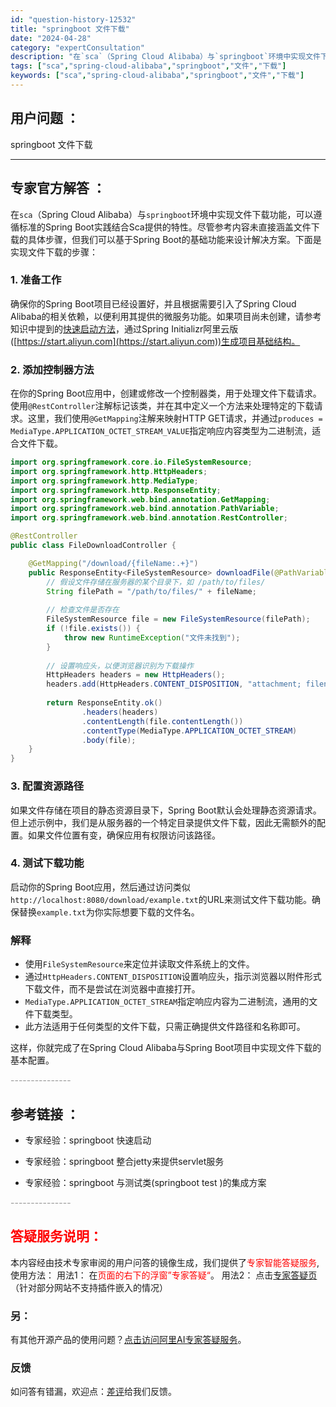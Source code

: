 ```yaml
---
id: "question-history-12532"
title: "springboot 文件下载"
date: "2024-04-28"
category: "expertConsultation"
description: "在`sca`（Spring Cloud Alibaba）与`springboot`环境中实现文件下载功能，可以遵循标准的Spring Boot实践结合Sca提供的特性。尽管参考内容未直接涵盖文件下载的具体步骤，但我们可以基于Spring Boot的基础功能来设计解决方案。下面是实现文件下载的步骤：#"
tags: ["sca","spring-cloud-alibaba","springboot","文件","下载"]
keywords: ["sca","spring-cloud-alibaba","springboot","文件","下载"]
---
```


## 用户问题 ： 
 springboot 文件下载  

---------------
## 专家官方解答 ：

在`sca`（Spring Cloud Alibaba）与`springboot`环境中实现文件下载功能，可以遵循标准的Spring Boot实践结合Sca提供的特性。尽管参考内容未直接涵盖文件下载的具体步骤，但我们可以基于Spring Boot的基础功能来设计解决方案。下面是实现文件下载的步骤：

### 1. 准备工作
确保你的Spring Boot项目已经设置好，并且根据需要引入了Spring Cloud Alibaba的相关依赖，以便利用其提供的微服务功能。如果项目尚未创建，请参考知识中提到的[快速启动方法](#sHG3C)，通过Spring Initializr阿里云版([https://start.aliyun.com](https://start.aliyun.com))生成项目基础结构。

### 2. 添加控制器方法
在你的Spring Boot应用中，创建或修改一个控制器类，用于处理文件下载请求。使用`@RestController`注解标记该类，并在其中定义一个方法来处理特定的下载请求。这里，我们使用`@GetMapping`注解来映射HTTP GET请求，并通过`produces = MediaType.APPLICATION_OCTET_STREAM_VALUE`指定响应内容类型为二进制流，适合文件下载。

```java
import org.springframework.core.io.FileSystemResource;
import org.springframework.http.HttpHeaders;
import org.springframework.http.MediaType;
import org.springframework.http.ResponseEntity;
import org.springframework.web.bind.annotation.GetMapping;
import org.springframework.web.bind.annotation.PathVariable;
import org.springframework.web.bind.annotation.RestController;

@RestController
public class FileDownloadController {

    @GetMapping("/download/{fileName:.+}")
    public ResponseEntity<FileSystemResource> downloadFile(@PathVariable String fileName) {
        // 假设文件存储在服务器的某个目录下，如 /path/to/files/
        String filePath = "/path/to/files/" + fileName;
        
        // 检查文件是否存在
        FileSystemResource file = new FileSystemResource(filePath);
        if (!file.exists()) {
            throw new RuntimeException("文件未找到");
        }
        
        // 设置响应头，以便浏览器识别为下载操作
        HttpHeaders headers = new HttpHeaders();
        headers.add(HttpHeaders.CONTENT_DISPOSITION, "attachment; filename=\"" + fileName + "\"");
        
        return ResponseEntity.ok()
                .headers(headers)
                .contentLength(file.contentLength())
                .contentType(MediaType.APPLICATION_OCTET_STREAM)
                .body(file);
    }
}
```

### 3. 配置资源路径
如果文件存储在项目的静态资源目录下，Spring Boot默认会处理静态资源请求。但上述示例中，我们是从服务器的一个特定目录提供文件下载，因此无需额外的配置。如果文件位置有变，确保应用有权限访问该路径。

### 4. 测试下载功能
启动你的Spring Boot应用，然后通过访问类似`http://localhost:8080/download/example.txt`的URL来测试文件下载功能。确保替换`example.txt`为你实际想要下载的文件名。

### 解释
- 使用`FileSystemResource`来定位并读取文件系统上的文件。
- 通过`HttpHeaders.CONTENT_DISPOSITION`设置响应头，指示浏览器以附件形式下载文件，而不是尝试在浏览器中直接打开。
- `MediaType.APPLICATION_OCTET_STREAM`指定响应内容为二进制流，通用的文件下载类型。
- 此方法适用于任何类型的文件下载，只需正确提供文件路径和名称即可。

这样，你就完成了在Spring Cloud Alibaba与Spring Boot项目中实现文件下载的基本配置。


<font color="#949494">---------------</font> 


## 参考链接 ：

* 专家经验：springboot 快速启动 
 
 * 专家经验：springboot 整合jetty来提供servlet服务 
 
 * 专家经验：springboot 与测试类(springboot test )的集成方案 


 <font color="#949494">---------------</font> 
 


## <font color="#FF0000">答疑服务说明：</font> 

本内容经由技术专家审阅的用户问答的镜像生成，我们提供了<font color="#FF0000">专家智能答疑服务</font>,使用方法：
用法1： 在<font color="#FF0000">页面的右下的浮窗”专家答疑“</font>。
用法2： 点击[专家答疑页](https://answer.opensource.alibaba.com/docs/intro)（针对部分网站不支持插件嵌入的情况）
### 另：


有其他开源产品的使用问题？[点击访问阿里AI专家答疑服务](https://answer.opensource.alibaba.com/docs/intro)。
### 反馈
如问答有错漏，欢迎点：[差评](https://ai.nacos.io/user/feedbackByEnhancerGradePOJOID?enhancerGradePOJOId=12625)给我们反馈。

